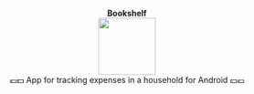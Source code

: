 <p align="center">
 <b>Bookshelf</b>
 <br>
 <img src='https://github.com/flansen/financetracker/raw/master/app/src/main/res/mipmap-xxxhdpi/ic_launcher.png' width='100' height='100'/>
 <br>
 💶💵 App for tracking expenses in a household for Android 💴💷
</p>
